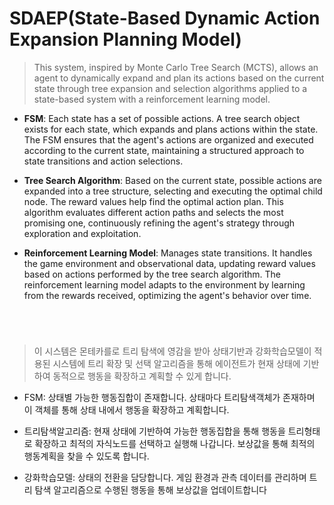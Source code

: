# SDAEP(State-Based Dynamic Action Expansion Planning Model)


> This system, inspired by Monte Carlo Tree Search (MCTS), allows an agent to dynamically expand and plan its actions based on the current state through tree expansion and selection algorithms applied to a state-based system with a reinforcement learning model.

+ **FSM**: Each state has a set of possible actions. A tree search object exists for each state, which expands and plans actions within the state. The FSM ensures that the agent's actions are organized and executed according to the current state, maintaining a structured approach to state transitions and action selections.

+ **Tree Search Algorithm**: Based on the current state, possible actions are expanded into a tree structure, selecting and executing the optimal child node. The reward values help find the optimal action plan. This algorithm evaluates different action paths and selects the most promising one, continuously refining the agent's strategy through exploration and exploitation.

+ **Reinforcement Learning Model**: Manages state transitions. It handles the game environment and observational data, updating reward values based on actions performed by the tree search algorithm. The reinforcement learning model adapts to the environment by learning from the rewards received, optimizing the agent's behavior over time.


#

</br>

> 이 시스템은 몬테카를로 트리 탐색에 영감을 받아 상태기반과 강화학습모델이 적용된 시스템에 트리 확장 및 선택 알고리즘을 통해 에이전트가 현재 상태에 기반하여 동적으로 행동을 확장하고 계획할 수 있게 합니다.

+ FSM: 상태별 가능한 행동집합이 존재합니다. 상태마다 트리탐색객체가 존재하며 이 객체를 통해 상태 내에서 행동을 확장하고 계획합니다.

+ 트리탐색알고리즘: 현재 상태에 기반하여 가능한 행동집합을 통해 행동을 트리형태로 확장하고 최적의 자식노드를 선택하고 실행해 나갑니다. 보상값을 통해 최적의 행동계획을 찾을 수 있도록 합니다. 

+ 강화학습모델: 상태의 전환을 담당합니다. 게임 환경과 관측 데이터를 관리하며 트리 탐색 알고리즘으로 수행된 행동을 통해 보상값을 업데이트합니다
